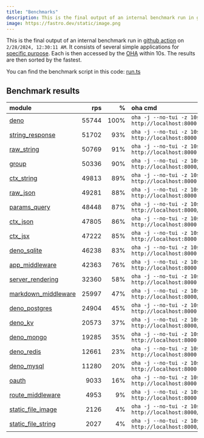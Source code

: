 ```yaml
---
title: "Benchmarks"
description: This is the final output of an internal benchmark run in github action
image: https://fastro.dev/static/image.png
---
```


This is the final output of an internal benchmark run in [github action](https://github.com/fastrodev/fastro/actions) on `2/28/2024, 12:30:11 AM`. It consists of several simple applications for [specific purpose](https://github.com/fastrodev/fastro/blob/main/deno.json). Each is then accessed by the [OHA](https://github.com/hatoo/oha) within 10s. The results are then sorted by the fastest.

You can find the benchmark script in this code: [run.ts](https://github.com/fastrodev/fastro/blob/main/bench/run.ts)

## Benchmark results


| module                                                                                               |   rps |    % | oha cmd                                                            |
| :--------------------------------------------------------------------------------------------------- | ----: | ---: | :----------------------------------------------------------------- |
| [deno](https://github.com/fastrodev/fastro/blob/main/examples/deno.ts)                               | 55744 | 100% | `oha -j --no-tui -z 10s http://localhost:8000`                     |
| [string_response](https://github.com/fastrodev/fastro/blob/main/examples/string_response.ts)         | 51702 |  93% | `oha -j --no-tui -z 10s http://localhost:8000`                     |
| [raw_string](https://github.com/fastrodev/fastro/blob/main/examples/raw_string.ts)                   | 50769 |  91% | `oha -j --no-tui -z 10s http://localhost:8000`                     |
| [group](https://github.com/fastrodev/fastro/blob/main/examples/group.ts)                             | 50336 |  90% | `oha -j --no-tui -z 10s http://localhost:8000/api/user`            |
| [ctx_string](https://github.com/fastrodev/fastro/blob/main/examples/ctx_string.ts)                   | 49813 |  89% | `oha -j --no-tui -z 10s http://localhost:8000`                     |
| [raw_json](https://github.com/fastrodev/fastro/blob/main/examples/raw_json.ts)                       | 49281 |  88% | `oha -j --no-tui -z 10s http://localhost:8000`                     |
| [params_query](https://github.com/fastrodev/fastro/blob/main/examples/params_query.ts)               | 48448 |  87% | `oha -j --no-tui -z 10s http://localhost:8000/agus?title=lead`     |
| [ctx_json](https://github.com/fastrodev/fastro/blob/main/examples/ctx_json.ts)                       | 47805 |  86% | `oha -j --no-tui -z 10s http://localhost:8000`                     |
| [ctx_jsx](https://github.com/fastrodev/fastro/blob/main/examples/ctx_jsx.tsx)                        | 47222 |  85% | `oha -j --no-tui -z 10s http://localhost:8000`                     |
| [deno_sqlite](https://github.com/fastrodev/fastro/blob/main/examples/deno_sqlite.ts)                 | 46238 |  83% | `oha -j --no-tui -z 10s http://localhost:8000`                     |
| [app_middleware](https://github.com/fastrodev/fastro/blob/main/examples/app_middleware.ts)           | 42363 |  76% | `oha -j --no-tui -z 10s http://localhost:8000`                     |
| [server_rendering](https://github.com/fastrodev/fastro/blob/main/examples/server_rendering.tsx)      | 32360 |  58% | `oha -j --no-tui -z 10s http://localhost:8000`                     |
| [markdown_middleware](https://github.com/fastrodev/fastro/blob/main/examples/markdown_middleware.ts) | 25997 |  47% | `oha -j --no-tui -z 10s http://localhost:8000/blog/hello`          |
| [deno_postgres](https://github.com/fastrodev/fastro/blob/main/examples/deno_postgres.ts)             | 24904 |  45% | `oha -j --no-tui -z 10s http://localhost:8000`                     |
| [deno_kv](https://github.com/fastrodev/fastro/blob/main/examples/deno_kv.ts)                         | 20573 |  37% | `oha -j --no-tui -z 10s http://localhost:8000/user?name=john`      |
| [deno_mongo](https://github.com/fastrodev/fastro/blob/main/examples/deno_mongo.ts)                   | 19285 |  35% | `oha -j --no-tui -z 10s http://localhost:8000`                     |
| [deno_redis](https://github.com/fastrodev/fastro/blob/main/examples/deno_redis.ts)                   | 12661 |  23% | `oha -j --no-tui -z 10s http://localhost:8000`                     |
| [deno_mysql](https://github.com/fastrodev/fastro/blob/main/examples/deno_mysql.ts)                   | 11280 |  20% | `oha -j --no-tui -z 10s http://localhost:8000`                     |
| [oauth](https://github.com/fastrodev/fastro/blob/main/examples/oauth.ts)                             |  9033 |  16% | `oha -j --no-tui -z 10s http://localhost:8000`                     |
| [route_middleware](https://github.com/fastrodev/fastro/blob/main/examples/route_middleware.ts)       |  4953 |   9% | `oha -j --no-tui -z 10s http://localhost:8000`                     |
| [static_file_image](https://github.com/fastrodev/fastro/blob/main/examples/static_file_image.ts)     |  2126 |   4% | `oha -j --no-tui -z 10s http://localhost:8000/static/favicon.ico`  |
| [static_file_string](https://github.com/fastrodev/fastro/blob/main/examples/static_file_string.ts)   |  2027 |   4% | `oha -j --no-tui -z 10s http://localhost:8000/static/tailwind.css` |